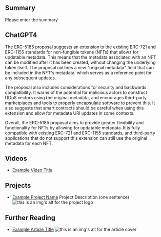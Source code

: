 ## Summary

Please enter the summary

## ChatGPT4

The ERC-5185 proposal suggests an extension to the existing ERC-721 and ERC-1155 standards for non-fungible tokens (NFTs) that allows for updatable metadata. This means that the metadata associated with an NFT can be modified after it has been created, without changing the underlying token itself. The proposal outlines a new "original metadata" field that can be included in the NFT's metadata, which serves as a reference point for any subsequent updates. 

The proposal also includes considerations for security and backwards compatibility. It warns of the potential for malicious actors to construct DDoS vectors using the original metadata, and encourages third-party marketplaces and tools to properly encapsulate software to prevent this. It also suggests that smart contracts should be careful when using this extension and allow for metadata URI updates in some contexts. 

Overall, the ERC-5185 proposal aims to provide greater flexibility and functionality for NFTs by allowing for updatable metadata. It is fully compatible with existing ERC-721 and ERC-1155 standards, and third-party applications that do not support this extension can still use the original metadata for each NFT.

## Videos

- [Example Video Title](https://www.youtube.com/watch?v=TDGq4aeevgY)

## Projects

- [Example Project Name](https://xxxx.xxx/xxxxx) Project Description (one sentence) ![this is an img's alt for the project logo](https://xxxx.xxx/project-logo.xxx)

## Further Reading

- [Example Article Title](https://xxxx.xxx/xxxxx) ![this is an img's alt for the article cover](https://xxxx.xxx/article-cover.xxx)
